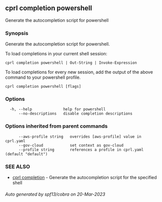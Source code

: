 ## cprl completion powershell

Generate the autocompletion script for powershell

### Synopsis

Generate the autocompletion script for powershell.

To load completions in your current shell session:

	cprl completion powershell | Out-String | Invoke-Expression

To load completions for every new session, add the output of the above command
to your powershell profile.


```
cprl completion powershell [flags]
```

### Options

```
  -h, --help              help for powershell
      --no-descriptions   disable completion descriptions
```

### Options inherited from parent commands

```
      --aws-profile string   overrides [aws-profile] value in cprl.yaml
      --gov-cloud            set context as gov-cloud
      --profile string       references a profile in cprl.yaml (default "default")
```

### SEE ALSO

* [cprl completion](cprl_completion.md)	 - Generate the autocompletion script for the specified shell

###### Auto generated by spf13/cobra on 20-Mar-2023
